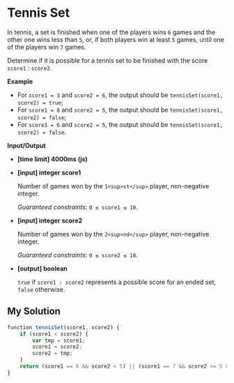 # Tennis Set
﻿In tennis, a set is finished when one of the players wins `6` games and the other one wins less than `5`, or, if both players win at least `5` games, until one of the players win `7` games.

Determine if it is possible for a tennis set to be finished with the score `score1` : `score2`.

**Example**

*   For `score1 = 3` and `score2 = 6`, the output should be
    `tennisSet(score1, score2) = true`;
*   For `score1 = 8` and `score2 = 5`, the output should be
    `tennisSet(score1, score2) = false`;
*   For `score1 = 6` and `score2 = 5`, the output should be
    `tennisSet(score1, score2) = false`.

**Input/Output**

*   **[time limit] 4000ms (js)**

*   **[input] integer score1**

    Number of games won by the `1<sup>st</sup>` player, non-negative integer.

    _Guaranteed constraints:_
    `0 ≤ score1 ≤ 10`.

*   **[input] integer score2**

    Number of games won by the `2<sup>nd</sup>` player, non-negative integer.

    _Guaranteed constraints:_
    `0 ≤ score2 ≤ 10`.

*   **[output] boolean**

    `true` if `score1 : score2` represents a possible score for an ended set, `false` otherwise.


## My Solution
```javascript
﻿function tennisSet(score1, score2) {
    if (score1 < score2) {
        var tmp = score1;
        score1 = score2;
        score2 = tmp;
    }
    return (score1 == 6 && score2 < 5) || (score1 == 7 && score2 >= 5 && score2 < 7);
}
​
```
